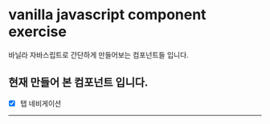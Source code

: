 # vanilla javascript component exercise

바닐라 자바스립트로 간단하게 만들어보는 컴포넌트들 입니다.

## 현재 만들어 본 컴포넌트 입니다.

- [x] 탭 네비게이션

---
